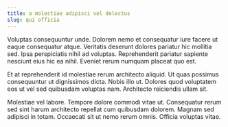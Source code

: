 ```yaml
---
title: a molestiae adipisci vel delectus
slug: qui officia
---
```


Voluptas consequuntur unde. Dolorem nemo et consequatur iure facere ut eaque consequatur atque. Veritatis deserunt dolores pariatur hic mollitia sed. Ipsa perspiciatis nihil ad voluptas. Reprehenderit pariatur sapiente nesciunt eius hic ea nihil. Eveniet rerum numquam placeat quo est.

Et at reprehenderit id molestiae rerum architecto aliquid. Ut quas possimus consequuntur ut dignissimos dicta. Nobis illo ut. Dolores quod voluptatem eos ut vel sed quibusdam voluptas nam. Architecto reiciendis ullam sit.

Molestiae vel labore. Tempore dolore commodi vitae ut. Consequatur rerum sed sint harum architecto repellat cum quibusdam dolorem. Magnam sed adipisci in totam. Occaecati sit ut nemo rerum omnis. Officia voluptas vitae.
